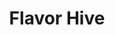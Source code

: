 ---
type: "Professional"
title: "Flavor Hive"
year: "2023"
category: "NLP, Review Aggregator"
role: "Fullstack dev"
name: "Flavor Hive"
description: "Flavor Hive is an NLP-powered review aggregator designed to provide users with comprehensive insights into various products and services."
githublink: "https://github.com/yourusername/flavorhive"
mockup: "/src/assets/flavor-hive-mockup.png"
problem: "Finding consolidated and reliable reviews for products and services is often difficult, leading to poor purchasing decisions."
solution: "Flavor Hive aggregates reviews using NLP techniques to provide users with clear, concise, and reliable insights."
features_scope:
  - "NLP-Powered Review Aggregation"
  - "User-Friendly Interface"
  - "Comprehensive Insights"
  - "Real-Time Updates"
  - "Customizable Filters"
development_process: "The development of Flavor Hive involved integrating NLP models to analyze and aggregate user reviews, providing comprehensive insights. The frontend was built using React, and the backend was powered by Golang."
gallery:
  - "/images/screenshot1.png"
  - "/images/screenshot2.png"
  - "/images/screenshot3.png"
route: "flavorhive"
stack:
  - "Nextjs"
  - "Pocketbase"
  - "SQLite"
---